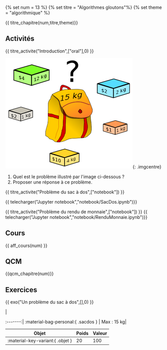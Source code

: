 
{% set num = 13 %}
{% set titre = "Algorithmes gloutons"%}
{% set theme = "algorithmique" %}

{{ titre_chapitre(num,titre,theme)}}
 
## Activités 

{{ titre_activite("Introduction",["oral"],0) }}

![Problème du sac à dos](./images/C8/pbsac.png){: .imgcentre}

1. Quel est le problème illustré par l'image ci-dessous ?
2. Proposer une réponse à ce problème.

{{ titre_activite("Problème du sac à dos",["notebook"]) }}

{{ telecharger("Jupyter notebook","notebook/SacDos.ipynb")}}



{{ titre_activite("Problème du rendu de monnaie",["notebook"]) }}
{{ telecharger("Jupyter notebook","notebook/RenduMonnaie.ipynb")}}


## Cours

{{ aff_cours(num) }}


## QCM

{{qcm_chapitre(num)}}


## Exercices

{{ exo("Un problème du sac à dos",[],0) }}


<!-- --> |
:-------:|
:material-bag-personal:{  .sacdos } |
Max  : 15 kg|



Objet|Poids|Valeur|
-----|-----|------|
:material-key-variant:{ .objet }  |20|100|

